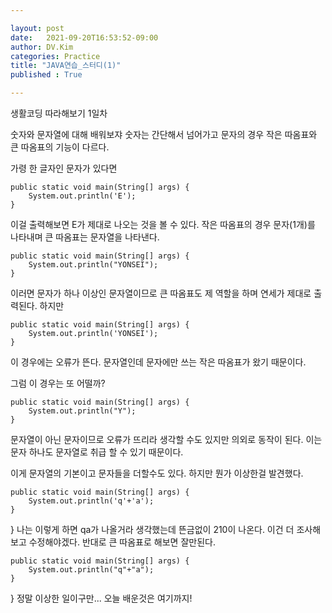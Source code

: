 ```yaml
---

layout: post
date:   2021-09-20T16:53:52-09:00
author: DV.Kim
categories: Practice
title: "JAVA연습_스터디(1)"
published : True

---
```

생활코딩 따라해보기 1일차

숫자와 문자열에 대해 배워보쟈
숫자는 간단해서 넘어가고 문자의 경우 작은 따옴표와 큰 따옴표의 기능이 다르다.

가령 한 글자인 문자가 있다면 


	public static void main(String[] args) {
		System.out.println('E');
	}
이걸 출력해보면 E가 제대로 나오는 것을 볼 수 있다. 
작은 따옴표의 경우 문자(1개)를 나타내며 큰 따옴표는 문자열을 나타낸다.

	public static void main(String[] args) {
		System.out.println("YONSEI");
	}

이러면 문자가 하나 이상인 문자열이므로 큰 따옴표도 제 역할을 하며 
연세가 제대로 출력된다. 하지만 
	
    public static void main(String[] args) {
		System.out.println('YONSEI');
	}
이 경우에는 오류가 뜬다. 문자열인데 문자에만 쓰는 작은 따옴표가 왔기 때문이다. 

그럼 이 경우는 또 어떨까?
	
    public static void main(String[] args) {
		System.out.println("Y");
	}
문자열이 아닌 문자이므로 오류가 뜨리라 생각할 수도 있지만 의외로 동작이 된다. 이는 문자 하나도 문자열로 취급 할 수 있기 때문이다. 

이게 문자열의 기본이고 문자들을 더할수도 있다. 하지만 뭔가 이상한걸 발견했다. 
	
    public static void main(String[] args) {
		System.out.println('q'+'a');
	}

}
나는 이렇게 하면 qa가 나올거라 생각했는데 뜬금없이 210이 나온다. 
이건 더 조사해보고 수정해야겠다. 
반대로 큰 따옴표로 해보면 잘만된다. 

	public static void main(String[] args) {
		System.out.println("q"+"a");
	}

}
정말 이상한 일이구만... 오늘 배운것은 여기까지!
